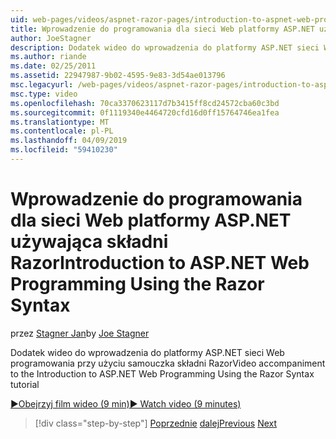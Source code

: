 ```yaml
---
uid: web-pages/videos/aspnet-razor-pages/introduction-to-aspnet-web-programming-using-the-razor-syntax
title: Wprowadzenie do programowania dla sieci Web platformy ASP.NET używająca składni Razor | Dokumentacja firmy Microsoft
author: JoeStagner
description: Dodatek wideo do wprowadzenia do platformy ASP.NET sieci Web programowania przy użyciu samouczka składni Razor
ms.author: riande
ms.date: 02/25/2011
ms.assetid: 22947987-9b02-4595-9e83-3d54ae013796
msc.legacyurl: /web-pages/videos/aspnet-razor-pages/introduction-to-aspnet-web-programming-using-the-razor-syntax
msc.type: video
ms.openlocfilehash: 70ca3370623117d7b3415ff8cd24572cba60c3bd
ms.sourcegitcommit: 0f1119340e4464720cfd16d0ff15764746ea1fea
ms.translationtype: MT
ms.contentlocale: pl-PL
ms.lasthandoff: 04/09/2019
ms.locfileid: "59410230"
---
```

# <a name="introduction-to-aspnet-web-programming-using-the-razor-syntax"></a><span data-ttu-id="b04c4-103">Wprowadzenie do programowania dla sieci Web platformy ASP.NET używająca składni Razor</span><span class="sxs-lookup"><span data-stu-id="b04c4-103">Introduction to ASP.NET Web Programming Using the Razor Syntax</span></span>

<span data-ttu-id="b04c4-104">przez [Stagner Jan](https://github.com/JoeStagner)</span><span class="sxs-lookup"><span data-stu-id="b04c4-104">by [Joe Stagner](https://github.com/JoeStagner)</span></span>

<span data-ttu-id="b04c4-105">Dodatek wideo do wprowadzenia do platformy ASP.NET sieci Web programowania przy użyciu samouczka składni Razor</span><span class="sxs-lookup"><span data-stu-id="b04c4-105">Video accompaniment to the Introduction to ASP.NET Web Programming Using the Razor Syntax tutorial</span></span>

[<span data-ttu-id="b04c4-106">&#9654;Obejrzyj film wideo (9 min)</span><span class="sxs-lookup"><span data-stu-id="b04c4-106">&#9654; Watch video (9 minutes)</span></span>](https://channel9.msdn.com/Blogs/ASP-NET-Site-Videos/introduction-to-aspnet-web-programming-using-the-razor-syntax)

> [!div class="step-by-step"]
> <span data-ttu-id="b04c4-107">[Poprzednie](getting-started-with-webmatrix-and-aspnet-web-pages.md)
> [dalej](creating-a-consistent-look-part-1.md)</span><span class="sxs-lookup"><span data-stu-id="b04c4-107">[Previous](getting-started-with-webmatrix-and-aspnet-web-pages.md)
[Next](creating-a-consistent-look-part-1.md)</span></span>
